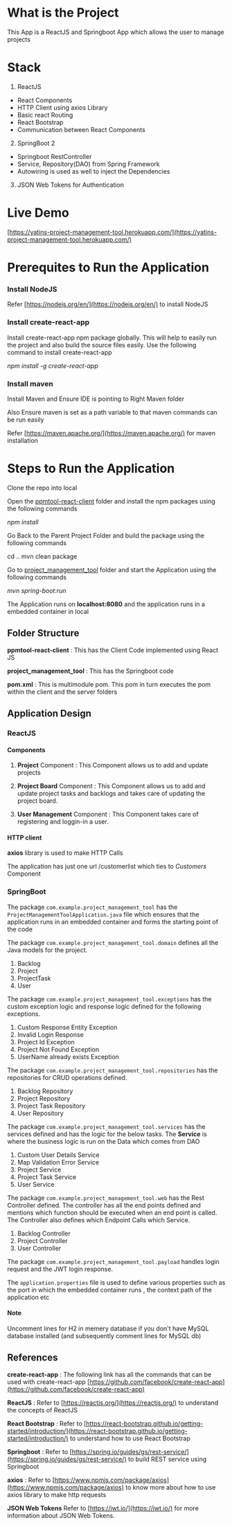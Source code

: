 # What is the Project

This App is a ReactJS and Springboot App which allows the user to manage projects

# Stack

1.  ReactJS

-   React Components
-   HTTP Client using axios Library
-   Basic react Routing
-   React Bootstrap
-   Communication between React Components

2.  SpringBoot 2

-   Springboot RestController
-   Service, Repository(DAO) from Spring Framework
-   Autowiring is used as well to inject the Dependencies

3. JSON Web Tokens for Authentication

# Live Demo
[https://yatins-project-management-tool.herokuapp.com/](https://yatins-project-management-tool.herokuapp.com/)

# Prerequites to Run the Application

### Install NodeJS

Refer  [https://nodejs.org/en/](https://nodejs.org/en/)  to install NodeJS

### Install create-react-app

Install create-react-app npm package globally. This will help to easily run the project and also build the source files easily. Use the following command to install create-react-app

*npm install -g create-react-app*

### Install maven

Install Maven and Ensure IDE is pointing to Right Maven folder

Also Ensure maven is set as a path variable to that maven commands can be run easily

Refer  [https://maven.apache.org/](https://maven.apache.org/)  for maven installation

# Steps to Run the Application

Clone the repo into local

Open the [ppmtool-react-client](https://github.com/yrelhan/Project-Management-Tool/tree/master/ppmtool-react-client "ppmtool-react-client") folder and install the npm packages using the following commands

*npm install*

Go Back to the Parent Project Folder and build the package using the following commands

cd ..
mvn clean package

Go to [project_management_tool](https://github.com/yrelhan/Project-Management-Tool/tree/master/project_management_tool "project_management_tool") folder and start the Application using the following commands

*mvn spring-boot:run*

The Application runs on  **localhost:8080**  and the application runs in a embedded container in local

## Folder Structure

**ppmtool-react-client**  : This has the Client Code implemented using React JS

**project_management_tool**  : This has the Springboot code

**pom.xml**  : This is multimodule pom. This pom in turn executes the pom within the client and the server folders

## Application Design

### ReactJS

#### [](https://github.com/aditya-sridhar/springboot2-reactjs-template#components)Components

1.  **Project**  Component : This Component allows us to add and update projects
    
2.  **Project Board**  Component : This Component allows us to add and update project tasks and backlogs and takes care of updating the project board. 
3. **User Management**  Component : This Component takes care of registering and loggin-in a user.


#### HTTP client

**axios**  library is used to make HTTP Calls

The application has just one url /customerlist which ties to  _Customers_  Component

### SpringBoot

The package  `com.example.project_management_tool`  has the  `ProjectManagementToolApplication.java`  file which ensures that the application runs in an embedded container and forms the starting point of the code

The package  `com.example.project_management_tool.domain` defines all the Java models for the project. 
 1. Backlog
 2. Project
 3. ProjectTask
 4. User

The package  `com.example.project_management_tool.exceptions`  has the custom exception logic and response logic defined for the following exceptions.
 1. Custom Response Entity Exception
 2. Invalid Login Response
 3. Project Id Exception
 5. Project Not Found Exception
 6. UserName already exists Exception

The package  `com.example.project_management_tool.repositories`  has the repositories for CRUD operations defined. 
 1. Backlog Repository
 2. Project Repository
 3. Project Task Repository
 4. User Repository

The package  `com.example.project_management_tool.services`  has the services defined and has the logic for the below tasks. The  **Service**  is where the business logic is run on the Data which comes from DAO
 1. Custom User Details Service
 2. Map Validation Error Service
 3. Project Service
 4. Project Task Service
 5. User Service

The package  `com.example.project_management_tool.web`  has the Rest Controller defined. The controller has all the end points defined and mentions which function should be executed when an end point is called. The Controller also defines which Endpoint Calls which Service. 
 1. Backlog Controller
 2. Project Controller
 3. User Controller

The package  `com.example.project_management_tool.payload`  handles login request and the JWT login response.

The  `application.properties`  file is used to define various properties such as the port in which the embedded container runs , the context path of the application etc

#### Note
Uncomment lines for H2 in memery database if you don't have MySQL database installed (and subsequently comment lines for MySQL db)

## References

**create-react-app**  : The following link has all the commands that can be used with create-react-app  [https://github.com/facebook/create-react-app](https://github.com/facebook/create-react-app)

**ReactJS**  : Refer to  [https://reactjs.org/](https://reactjs.org/)  to understand the concepts of ReactJS

**React Bootstrap**  : Refer to  [https://react-bootstrap.github.io/getting-started/introduction/](https://react-bootstrap.github.io/getting-started/introduction/)  to understand how to use React Bootstrap

**Springboot**  : Refer to  [https://spring.io/guides/gs/rest-service/](https://spring.io/guides/gs/rest-service/)  to build REST service using Springboot

**axios**  : Refer to  [https://www.npmjs.com/package/axios](https://www.npmjs.com/package/axios)  to know more about how to use axios library to make http requests

**JSON Web Tokens** Refer to  [https://jwt.io/](https://jwt.io/) for more information about JSON Web Tokens.
